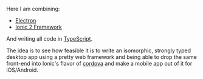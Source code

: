 Here I am combining:
* [Electron](http://electron.atom.io/)
* [Ionic 2 Framework](http://ionic.io/)

And writing all code in [TypeScript](http://www.typescriptlang.org/).

The idea is to see how feasible it is to write an isomorphic, strongly typed desktop app using a pretty web framework and being able to drop the same front-end into Ionic's flavor of [cordova](https://cordova.apache.org/) and make a mobile app out of it for iOS/Android.
